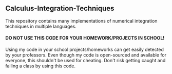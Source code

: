## Calculus-Integration-Techniques

This repository contains many implementations of numerical integration techniques in multiple languages.

#### DO NOT USE THIS CODE FOR YOUR HOMEWORK/PROJECTS IN SCHOOL!
Using my code in your school projects/homeworks can get easily detected by your professors.
Even though my code is open-sourced and available for everyone, this shouldn't be used for cheating.
Don't risk getting caught and failing a class by using this code.

